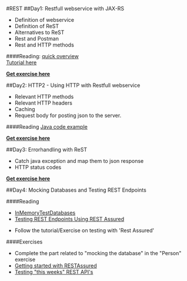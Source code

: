 #REST
##Day1: Restfull webservice with JAX-RS
- Definition of webservice
- Definition of ReST
- Alternatives to ReST
- Rest and Postman
- Rest and HTTP methods

####Reading:
[quick overview](http://www.drdobbs.com/web-development/restful-web-services-a-tutorial/240169069?pgno=1)  
[Tutorial here](https://jersey.java.net/documentation/latest/jaxrs-resources.html#d0e2822)  


[**Get exercise here**](https://github.com/CphBusCosSem3/Exercises/blob/master/SP/SP5/REST_JAX-RS_ex1.pdf)

##Day2: HTTP2 - Using HTTP with Restfull webservice
- Relevant HTTP methods
- Relevant HTTP headers
- Caching
- Request body for posting json to the server.

####Reading
[Java code example](http://www.mkyong.com/webservices/jax-rs/get-http-header-in-jax-rs/)


[**Get exercise here**](https://github.com/CphBusCosSem3/Exercises/blob/master/SP/SP5/REST_JAX-RS_ex2.pdf)

##Day3: Errorhandling with ReST
- Catch java exception and map them to json response
- HTTP status codes


[**Get exercise here**](https://github.com/CphBusCosSem3/Exercises/blob/master/SP/SP5/REST_JAX-RS_ex3_errorhandling.pdf)

##Day4: Mocking Databases and Testing REST Endpoints

####Reading
* [InMemoryTestDatabases](https://www.martinfowler.com/bliki/InMemoryTestDatabase.html)
* [Testing REST Endpoints Using REST Assured](https://semaphoreci.com/community/tutorials/testing-rest-endpoints-using-rest-assured)
- Follow the tutorial/Exercise on testing with 'Rest Assured'

####Exercises
* Complete the part related to "mocking the database" in the "Person" exercise
* [Getting started with RESTAssured](https://docs.google.com/document/d/1l1-jU9IuqTlsUdBCVwe_6tT2qQ7hd1N5JW9_JIzQWcY/edit?usp=sharing)
* [Testing "this weeks" REST API's](https://docs.google.com/document/d/1s1OkPOHVD6-3nuFW9AvcrqzN7fBIphIf1iEgLNFQ2pU/edit?usp=sharing)

